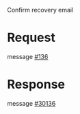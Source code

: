 Confirm recovery email

# Request
message [#136](../../../proto/README.md#action_136)

# Response
message [#30136](../../../proto/README.md#action_30136)


